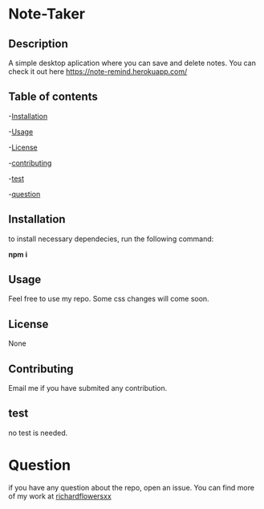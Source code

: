 
# Note-Taker

## Description
A simple desktop aplication where you can save and delete notes. You can check it out here https://note-remind.herokuapp.com/

## Table of contents
-[Installation](#installation)

-[Usage](#usage)

-[License](#license)

-[contributing](#license)

-[test](#test)

-[question](#question)

## Installation
to install necessary dependecies, run the following command: 

**npm i**

## Usage
Feel free to use my repo. Some css changes will come soon.

## License
None

## Contributing
Email me if you have submited any contribution.

## test
no test is needed.

# Question 
if you have any question about the repo, open an issue. You can find more of my work at [richardflowersxx](https://github.com/richardflowersxx)


